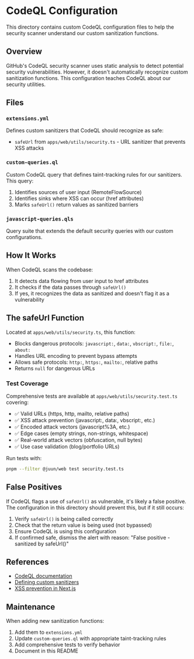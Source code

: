 # CodeQL Configuration

This directory contains custom CodeQL configuration files to help the security scanner understand our custom sanitization functions.

## Overview

GitHub's CodeQL security scanner uses static analysis to detect potential security vulnerabilities. However, it doesn't automatically recognize custom sanitization functions. This configuration teaches CodeQL about our security utilities.

## Files

### `extensions.yml`

Defines custom sanitizers that CodeQL should recognize as safe:

- `safeUrl` from `apps/web/utils/security.ts` - URL sanitizer that prevents XSS attacks

### `custom-queries.ql`

Custom CodeQL query that defines taint-tracking rules for our sanitizers. This query:

1. Identifies sources of user input (RemoteFlowSource)
2. Identifies sinks where XSS can occur (href attributes)
3. Marks `safeUrl()` return values as sanitized barriers

### `javascript-queries.qls`

Query suite that extends the default security queries with our custom configurations.

## How It Works

When CodeQL scans the codebase:

1. It detects data flowing from user input to href attributes
2. It checks if the data passes through `safeUrl()`
3. If yes, it recognizes the data as sanitized and doesn't flag it as a vulnerability

## The safeUrl Function

Located at `apps/web/utils/security.ts`, this function:

- Blocks dangerous protocols: `javascript:`, `data:`, `vbscript:`, `file:`, `about:`
- Handles URL encoding to prevent bypass attempts
- Allows safe protocols: `http:`, `https:`, `mailto:`, relative paths
- Returns `null` for dangerous URLs

### Test Coverage

Comprehensive tests are available at `apps/web/utils/security.test.ts` covering:

- ✅ Valid URLs (https, http, mailto, relative paths)
- ✅ XSS attack prevention (javascript:, data:, vbscript:, etc.)
- ✅ Encoded attack vectors (javascript%3A, etc.)
- ✅ Edge cases (empty strings, non-strings, whitespace)
- ✅ Real-world attack vectors (obfuscation, null bytes)
- ✅ Use case validation (blog/portfolio URLs)

Run tests with:

```bash
pnpm --filter @juun/web test security.test.ts
```

## False Positives

If CodeQL flags a use of `safeUrl()` as vulnerable, it's likely a false positive. The configuration in this directory should prevent this, but if it still occurs:

1. Verify `safeUrl()` is being called correctly
2. Check that the return value is being used (not bypassed)
3. Ensure CodeQL is using this configuration
4. If confirmed safe, dismiss the alert with reason: "False positive - sanitized by safeUrl()"

## References

- [CodeQL documentation](https://codeql.github.com/docs/)
- [Defining custom sanitizers](https://codeql.github.com/docs/writing-codeql-queries/creating-path-queries/)
- [XSS prevention in Next.js](https://nextjs.org/docs/app/building-your-application/configuring/security)

## Maintenance

When adding new sanitization functions:

1. Add them to `extensions.yml`
2. Update `custom-queries.ql` with appropriate taint-tracking rules
3. Add comprehensive tests to verify behavior
4. Document in this README
